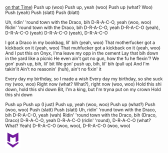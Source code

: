 [on that Time](https://genius.com/Playboi-carti-on-that-time-lyrics))
Push up (woo)
Push up, yeah (woo)
Push up (what? Woo)
Push (yeah)
Push (slatt)
Push (blatt)

Uh, ridin' 'round town with the Draco, bih
D-R-A-C-O, yeah (woo, woo)
Ridin' 'round town with the Draco, bih
D-R-A-C-O, yeah
D-R-A-C-O (yeah), D-R-A-C-O (yeah)
D-R-A-C-O (yeah), D-R-A-C-O

I got a Draco in my bookbag, lil' bih (yeah, woo)
That motherfucker got a kickback on it (yeah, woo)
That muhfucker got a kickback on it (yeah, woo)
And I put this on Onyx, I'ma leave my opp in the cement
Lay that bih down in the yard like a picnic
He even ain't got no gun, how the fu he flexin'?
We gon' push up, bih, lil' bit
We gon' push up, bih, lil' bih (pull up)
And I'm takin'it
Ain't no reasonin' (huh), ain't no fixin' it

Every day my birthday, so I made a wish
Every day my birthday, so she suck my (woo, woo)
Right now (what? What?), right now (woo, woo)
Hold this shi down, hold this shi down
Bit, I'm a king, but I'm tryna put on my crown
Hold this shi down

Push up
Push up (I just)
Push up, yeah (woo, woo)
Push up (what?)
Push (woo, woo)
Push (slatt)
Push (slatt)
Uh, ridin' 'round town with the Draco, bih
D-R-A-C-O, yeah (wah)
Ridin' 'round town with the Draco, bih (Draco, Draco)
D-R-A-C-O, yeah
D-R-A-C-O (ridin' 'round), D-R-A-C-O (what? What? Yeah)
D-R-A-C-O (woo, woo), D-R-A-C-O (woo, woo)

![alt text](https://github.com/adam-p/markdown-here/raw/master/src/common/images/icon48.png "Logo Title Text 1")

